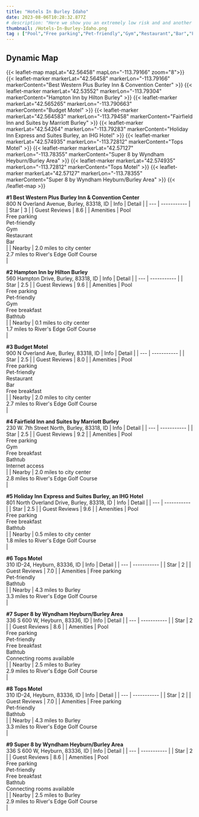 ```yaml
---
title: "Hotels In Burley Idaho"
date: 2023-08-06T10:28:32.877Z
# description: "Here we show you an extremely low risk and and another medium risk approach to earn passive income "
thumbnail: /Hotels-In-Burley-Idaho.png
tag : ["Pool","Free parking","Pet-friendly","Gym","Restaurant","Bar","Free breakfast","Bathtub","Internet access","Connecting rooms available"]
---
```


## Dynamic Map
{{< leaflet-map  mapLat="42.56458" mapLon="-113.79166" zoom="8">}}
    {{< leaflet-marker markerLat="42.56458" markerLon="-113.79166" markerContent="Best Western Plus Burley Inn & Convention Center" >}}
    {{< leaflet-marker markerLat="42.53552" markerLon="-113.79304" markerContent="Hampton Inn by Hilton Burley" >}}
    {{< leaflet-marker markerLat="42.565265" markerLon="-113.790663" markerContent="Budget Motel" >}}
    {{< leaflet-marker markerLat="42.564583" markerLon="-113.79458" markerContent="Fairfield Inn and Suites by Marriott Burley" >}}
    {{< leaflet-marker markerLat="42.54264" markerLon="-113.79283" markerContent="Holiday Inn Express and Suites Burley, an IHG Hotel" >}}
    {{< leaflet-marker markerLat="42.574935" markerLon="-113.72812" markerContent="Tops Motel" >}}
    {{< leaflet-marker markerLat="42.57127" markerLon="-113.78355" markerContent="Super 8 by Wyndham Heyburn/Burley Area" >}}
    {{< leaflet-marker markerLat="42.574935" markerLon="-113.72812" markerContent="Tops Motel" >}}
    {{< leaflet-marker markerLat="42.57127" markerLon="-113.78355" markerContent="Super 8 by Wyndham Heyburn/Burley Area" >}}
{{< /leaflet-map >}}


**#1 Best Western Plus Burley Inn & Convention Center**<br>800 N Overland Avenue, Burley, 83318, ID
| Info | Detail |
| --- | ----------- |
| Star | 3 |
| Guest Reviews | 8.6 |
| Amenities | Pool<br>Free parking<br>Pet-friendly<br>Gym<br>Restaurant<br>Bar<br> |
| Nearby | 2.0 miles to city center<br>2.7 miles to River's Edge Golf Course<br> |

**#2 Hampton Inn by Hilton Burley**<br>560 Hampton Drive, Burley, 83318, ID
| Info | Detail |
| --- | ----------- |
| Star | 2.5 |
| Guest Reviews | 9.6 |
| Amenities | Pool<br>Free parking<br>Pet-friendly<br>Gym<br>Free breakfast<br>Bathtub<br> |
| Nearby | 0.1 miles to city center<br>1.7 miles to River's Edge Golf Course<br> |

**#3 Budget Motel**<br>900 N Overland Ave, Burley, 83318, ID
| Info | Detail |
| --- | ----------- |
| Star | 2.5 |
| Guest Reviews | 8.0 |
| Amenities | Pool<br>Free parking<br>Pet-friendly<br>Restaurant<br>Bar<br>Free breakfast<br> |
| Nearby | 2.0 miles to city center<br>2.7 miles to River's Edge Golf Course<br> |

**#4 Fairfield Inn and Suites by Marriott Burley**<br>230 W. 7th Street North, Burley, 83318, ID
| Info | Detail |
| --- | ----------- |
| Star | 2.5 |
| Guest Reviews | 9.2 |
| Amenities | Pool<br>Free parking<br>Gym<br>Free breakfast<br>Bathtub<br>Internet access<br> |
| Nearby | 2.0 miles to city center<br>2.8 miles to River's Edge Golf Course<br> |

**#5 Holiday Inn Express and Suites Burley, an IHG Hotel**<br>801 North Overland Drive, Burley, 83318, ID
| Info | Detail |
| --- | ----------- |
| Star | 2.5 |
| Guest Reviews | 9.6 |
| Amenities | Pool<br>Free parking<br>Free breakfast<br>Bathtub<br> |
| Nearby | 0.5 miles to city center<br>1.8 miles to River's Edge Golf Course<br> |

**#6 Tops Motel**<br>310 ID-24, Heyburn, 83336, ID
| Info | Detail |
| --- | ----------- |
| Star | 2 |
| Guest Reviews | 7.0 |
| Amenities | Free parking<br>Pet-friendly<br>Bathtub<br> |
| Nearby | 4.3 miles to Burley<br>3.3 miles to River's Edge Golf Course<br> |

**#7 Super 8 by Wyndham Heyburn/Burley Area**<br>336 S 600 W, Heyburn, 83336, ID
| Info | Detail |
| --- | ----------- |
| Star | 2 |
| Guest Reviews | 8.6 |
| Amenities | Pool<br>Free parking<br>Pet-friendly<br>Free breakfast<br>Bathtub<br>Connecting rooms available<br> |
| Nearby | 2.5 miles to Burley<br>2.9 miles to River's Edge Golf Course<br> |

**#8 Tops Motel**<br>310 ID-24, Heyburn, 83336, ID
| Info | Detail |
| --- | ----------- |
| Star | 2 |
| Guest Reviews | 7.0 |
| Amenities | Free parking<br>Pet-friendly<br>Bathtub<br> |
| Nearby | 4.3 miles to Burley<br>3.3 miles to River's Edge Golf Course<br> |

**#9 Super 8 by Wyndham Heyburn/Burley Area**<br>336 S 600 W, Heyburn, 83336, ID
| Info | Detail |
| --- | ----------- |
| Star | 2 |
| Guest Reviews | 8.6 |
| Amenities | Pool<br>Free parking<br>Pet-friendly<br>Free breakfast<br>Bathtub<br>Connecting rooms available<br> |
| Nearby | 2.5 miles to Burley<br>2.9 miles to River's Edge Golf Course<br> |

